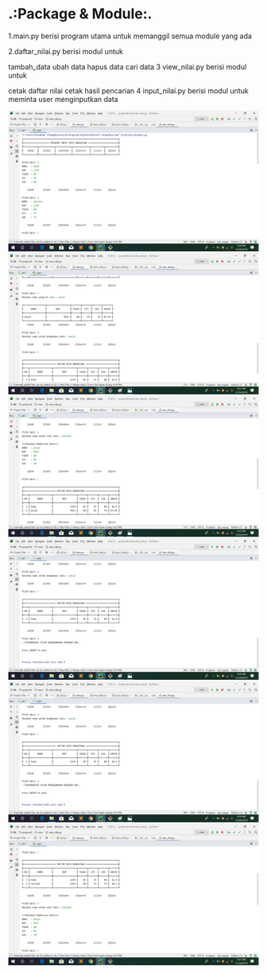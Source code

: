 # .:Package & Module:.

1.main.py berisi program utama untuk memanggil semua module yang ada

2.daftar_nilai.py berisi modul untuk

tambah_data
ubah data
hapus data
cari data
3 view_nilai.py berisi modul untuk

cetak daftar nilai
cetak hasil pencarian
4 input_nilai.py berisi modul untuk meminta user menginputkan data

![](gambar/add.png)
![](gambar/cari.png)
![](gambar/edit.png)
![](gambar/hapus.png)
![](gambar/keluar.png)
![](gambar/list.png)